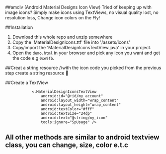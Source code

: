 ##amdiv (Android Material Designs Icon View)
Tried of keeping up with image icons? Simply make icons using TextViews, no visual quality lost, no resolution loss, Change icon colors on the Fly!


##Installation
1. Download this whole repo and unzip somewhere
2. Copy the 'MaterialDesignIcons.ttf' file into '/assets/icons'
3. Copy/import the 'MaterialDesignIconsTextView.java' in your project.
4. Open the `demo.html` in your browser and pick any icon you want and get the code e.g `0xe9fb`.

##Creat a string resource
    //with the icon code you picked from the previous step create a string resource
    <string name="my_icon">&#xe9fb;</string> 


##Create a TextView

                <.MaterialDesignIconsTextView
                    android:id="@+id/my_account"
                    android:layout_width="wrap_content"
                    android:layout_height="wrap_content"
                    android:textColor="#fff"
                    android:textSize="24dp"
                    android:text="@string/my_icon"
                    tools:ignore="SpUsage" />

## All other methods are similar to android textview class, you can change, size, color e.t.c

